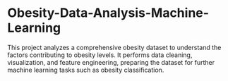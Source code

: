 # Obesity-Data-Analysis-Machine-Learning
This project analyzes a comprehensive obesity dataset to understand the factors contributing to obesity levels. It performs data cleaning, visualization, and feature engineering, preparing the dataset for further machine learning tasks such as obesity classification.
